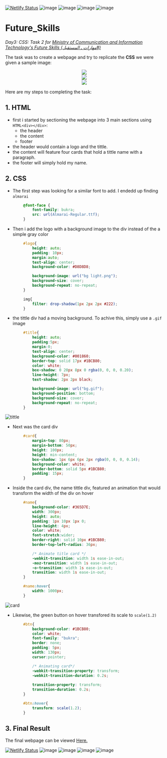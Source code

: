[![Netlify Status](https://api.netlify.com/api/v1/badges/6aa85c6f-fa11-4421-934a-71cf51bf6d37/deploy-status)](https://app.netlify.com/sites/future-skills-day2-task-nooralsharif/deploys)
![image](https://img.shields.io/badge/HTML5-E34F26?style=for-the-badge&logo=html5&logoColor=white)
![image](https://img.shields.io/badge/CSS3-1572B6?style=for-the-badge&logo=css3&logoColor=white)
![image](https://img.shields.io/badge/VSCode-0078D4?style=for-the-badge&logo=visual%20studio%20code&logoColor=white)
![image](https://img.shields.io/badge/Netlify-00C7B7?style=for-the-badge&logo=netlify&logoColor=white)
# Future_Skills
_Day3: CSS: Task 2 for <a href="https://futureskills.mcit.gov.sa/ar/group/10178" target="_blank">Ministry of Communication and Information Technology's Future Skills (مهارات ـ المستقبل#)</a>_

The task was to create a webpage and try to replicate the **CSS** we were given a sample image:

<p align="center">
  <img src="https://user-images.githubusercontent.com/71409736/182144230-9291a7bc-44a7-43bd-84c5-0776a09b32ac.jpeg" />
  <br>
  <img src="https://user-images.githubusercontent.com/71409736/182144245-ad2aabf7-dd4f-4246-b075-f715c8bc08e8.jpeg" />
  <br>
  <img src="https://user-images.githubusercontent.com/71409736/182144257-49764c8e-d567-415e-a27a-8086d4592371.jpeg" />
</p>

Here are my steps to completing the task:
## 1. HTML
- first i started by sectioning the webpage into 3 main sections using `HTML<div></div>`:
  - the header
  - the content
  - footer
- the header would contain a logo and the tittle.
- the content will feature four cards that hold a tittle name with a paragraph.
- the footer will simply hold my name.
## 2. CSS
- The first step was looking for a similar font to add. I endedd up finding `almarai`
```CSS
        @font-face {
            font-family: bukra;
            src: url(Almarai-Regular.ttf);
        }
```
- Then i add the logo with a background image to the div instead of the a simple gray color
```CSS
        #logo{
            height: auto;
            padding: 10px;
            margin:auto;
            text-align: center;
            background-color: #D8D8D8;

            background-image: url("bg light.png");
            background-size: cover;
            background-repeat: no-repeat;
        }

        img{
            filter: drop-shadow(1px 2px 2px #222);
        }
```
- the tittle div had a moving background. To achive this, simply use a `.gif` image
```CSS
        #title{
            height: auto;
            padding:5px;
            margin:0;
            text-align: center;
            background-color: #001860;
            border-top: solid 17px #1BCB80;
            color: white;
            box-shadow: 0 20px 8px 0 rgba(0, 0, 0, 0.20);
            line-height: 7px;
            text-shadow: 2px 2px black;

            background-image: url("bg.gif");
            background-position: bottom;
            background-size: cover;
            background-repeat: no-repeat;
        }
```
![tittle](https://user-images.githubusercontent.com/71409736/182146353-ac918693-db8c-4877-85c4-6067f5601257.gif)

- Next was the card div 
```CSS
        #card{
            margin-top: 80px;
            margin-bottom: 50px;
            height: 100px;
            height: min-content;
            box-shadow: 1px 6px 6px 2px rgba(0, 0, 0, 0.14);
            background-color: white;
            border-bottom: solid 5px #1BCB80;
            padding: 15px;
        }
```
- Inside the card div, the name tittle div, featured an animation that would transform the width of the div on hover
```css
        #name{
            background-color: #365D7E;
            width: 300px;
            height: auto;
            padding: 1px 10px 1px 0;
            line-height: 4px;
            color: white;
            font-stretch:wider;
            border-right: solid 10px #1BCB80;
            border-top-left-radius: 36px;

            /* Animate title card */
            -webkit-transition: width 1s ease-in-out;
            -moz-transition: width 1s ease-in-out;
            -o-transition: width 1s ease-in-out;
            transition: width 1s ease-in-out;
        }

        #name:hover{
            width: 1000px;
        }
```

![card](https://user-images.githubusercontent.com/71409736/182146993-fe212f91-b14c-4a27-b5d7-144cee2642b7.gif)

- Likewise, the green button on hover transfored its scale to `scale(1.2)`
```css
        #btn{
            background-color: #1BCB80;
            color: white;
            font-family: "bukra";
            border: none;
            padding: 5px;
            width: 130px;
            cursor:pointer;

            /* Animating card*/
            -webkit-transition-property: transform;
            -webkit-transition-duration: 0.2s;
            
            transition-property: transform;
            transition-duration: 0.2s;
        }

        #btn:hover{
            transform: scale(1.2);
        }
```
## 3. Final Result
The final webpage can be viewed <a href="https://future-skills-day2-task-nooralsharif.netlify.app/" target="_blank">Here.</a>

[![Netlify Status](https://api.netlify.com/api/v1/badges/6aa85c6f-fa11-4421-934a-71cf51bf6d37/deploy-status)](https://app.netlify.com/sites/future-skills-day2-task-nooralsharif/deploys)
![image](https://img.shields.io/badge/HTML5-E34F26?style=for-the-badge&logo=html5&logoColor=white)
![image](https://img.shields.io/badge/CSS3-1572B6?style=for-the-badge&logo=css3&logoColor=white)
![image](https://img.shields.io/badge/VSCode-0078D4?style=for-the-badge&logo=visual%20studio%20code&logoColor=white)
![image](https://img.shields.io/badge/Netlify-00C7B7?style=for-the-badge&logo=netlify&logoColor=white)
